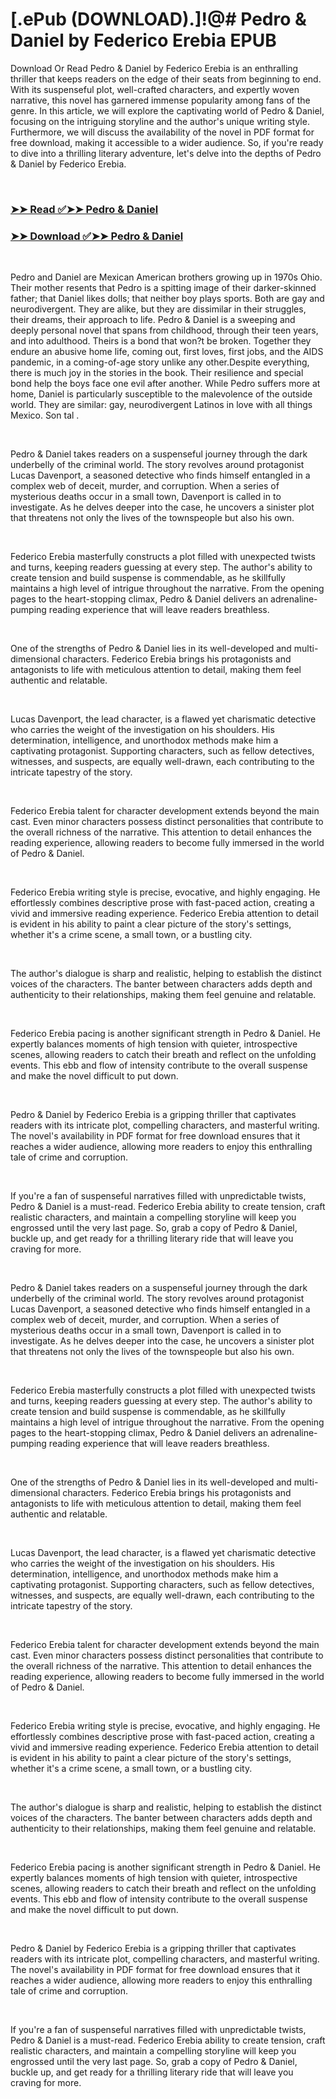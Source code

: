 # [.ePub (DOWNLOAD).]!@# Pedro & Daniel by Federico Erebia EPUB

<p>Download Or Read Pedro & Daniel by Federico Erebia is an enthralling thriller that keeps readers on the edge of their seats from beginning to end. With its suspenseful plot, well-crafted characters, and expertly woven narrative, this novel has garnered immense popularity among fans of the genre. In this article, we will explore the captivating world of Pedro & Daniel, focusing on the intriguing storyline and the author's unique writing style. Furthermore, we will discuss the availability of the novel in PDF format for free download, making it accessible to a wider audience. So, if you're ready to dive into a thrilling literary adventure, let's delve into the depths of Pedro & Daniel by Federico Erebia.</p>
<p>&nbsp;</p>

### [➤➤ Read ✅➤➤ Pedro & Daniel](https://realpdfbooksdrive.blogspot.com/id/62675032)

### [➤➤ Download ✅➤➤ Pedro & Daniel](https://realpdfbooksdrive.blogspot.com/id/62675032)

<p>&nbsp;</p>
<p>Pedro and Daniel are Mexican American brothers growing up in 1970s Ohio. Their mother resents that Pedro is a spitting image of their darker-skinned father; that Daniel likes dolls; that neither boy plays sports. Both are gay and neurodivergent. They are alike, but they are dissimilar in their struggles, their dreams, their approach to life. Pedro &amp; Daniel is a sweeping and deeply personal novel that spans from childhood, through their teen years, and into adulthood. Theirs is a bond that won?t be broken. Together they endure an abusive home life, coming out, first loves, first jobs, and the AIDS pandemic, in a coming-of-age story unlike any other.Despite everything, there is much joy in the stories in the book. Their resilience and special bond help the boys face one evil after another. While Pedro suffers more at home, Daniel is particularly susceptible to the malevolence of the outside world. They are similar: gay, neurodivergent Latinos in love with all things Mexico. Son tal .</p>
<p>&nbsp;</p>
<p>Pedro & Daniel takes readers on a suspenseful journey through the dark underbelly of the criminal world. The story revolves around protagonist Lucas Davenport, a seasoned detective who finds himself entangled in a complex web of deceit, murder, and corruption. When a series of mysterious deaths occur in a small town, Davenport is called in to investigate. As he delves deeper into the case, he uncovers a sinister plot that threatens not only the lives of the townspeople but also his own.</p>
<p>&nbsp;</p>
<p>Federico Erebia masterfully constructs a plot filled with unexpected twists and turns, keeping readers guessing at every step. The author's ability to create tension and build suspense is commendable, as he skillfully maintains a high level of intrigue throughout the narrative. From the opening pages to the heart-stopping climax, Pedro & Daniel delivers an adrenaline-pumping reading experience that will leave readers breathless.</p>
<p>&nbsp;</p>
<p>One of the strengths of Pedro & Daniel lies in its well-developed and multi-dimensional characters. Federico Erebia brings his protagonists and antagonists to life with meticulous attention to detail, making them feel authentic and relatable.</p>
<p>&nbsp;</p>
<p>Lucas Davenport, the lead character, is a flawed yet charismatic detective who carries the weight of the investigation on his shoulders. His determination, intelligence, and unorthodox methods make him a captivating protagonist. Supporting characters, such as fellow detectives, witnesses, and suspects, are equally well-drawn, each contributing to the intricate tapestry of the story.</p>
<p>&nbsp;</p>
<p>Federico Erebia talent for character development extends beyond the main cast. Even minor characters possess distinct personalities that contribute to the overall richness of the narrative. This attention to detail enhances the reading experience, allowing readers to become fully immersed in the world of Pedro & Daniel.</p>
<p>&nbsp;</p>
<p>Federico Erebia writing style is precise, evocative, and highly engaging. He effortlessly combines descriptive prose with fast-paced action, creating a vivid and immersive reading experience. Federico Erebia attention to detail is evident in his ability to paint a clear picture of the story's settings, whether it's a crime scene, a small town, or a bustling city.</p>
<p>&nbsp;</p>
<p>The author's dialogue is sharp and realistic, helping to establish the distinct voices of the characters. The banter between characters adds depth and authenticity to their relationships, making them feel genuine and relatable.</p>
<p>&nbsp;</p>
<p>Federico Erebia pacing is another significant strength in Pedro & Daniel. He expertly balances moments of high tension with quieter, introspective scenes, allowing readers to catch their breath and reflect on the unfolding events. This ebb and flow of intensity contribute to the overall suspense and make the novel difficult to put down.</p>
<p>&nbsp;</p>
<p>Pedro & Daniel by Federico Erebia is a gripping thriller that captivates readers with its intricate plot, compelling characters, and masterful writing. The novel's availability in PDF format for free download ensures that it reaches a wider audience, allowing more readers to enjoy this enthralling tale of crime and corruption.</p>
<p>&nbsp;</p>
<p>If you're a fan of suspenseful narratives filled with unpredictable twists, Pedro & Daniel is a must-read. Federico Erebia ability to create tension, craft realistic characters, and maintain a compelling storyline will keep you engrossed until the very last page. So, grab a copy of Pedro & Daniel, buckle up, and get ready for a thrilling literary ride that will leave you craving for more.</p>
<p>&nbsp;</p>
<p>Pedro & Daniel takes readers on a suspenseful journey through the dark underbelly of the criminal world. The story revolves around protagonist Lucas Davenport, a seasoned detective who finds himself entangled in a complex web of deceit, murder, and corruption. When a series of mysterious deaths occur in a small town, Davenport is called in to investigate. As he delves deeper into the case, he uncovers a sinister plot that threatens not only the lives of the townspeople but also his own.</p>
<p>&nbsp;</p>
<p>Federico Erebia masterfully constructs a plot filled with unexpected twists and turns, keeping readers guessing at every step. The author's ability to create tension and build suspense is commendable, as he skillfully maintains a high level of intrigue throughout the narrative. From the opening pages to the heart-stopping climax, Pedro & Daniel delivers an adrenaline-pumping reading experience that will leave readers breathless.</p>
<p>&nbsp;</p>
<p>One of the strengths of Pedro & Daniel lies in its well-developed and multi-dimensional characters. Federico Erebia brings his protagonists and antagonists to life with meticulous attention to detail, making them feel authentic and relatable.</p>
<p>&nbsp;</p>
<p>Lucas Davenport, the lead character, is a flawed yet charismatic detective who carries the weight of the investigation on his shoulders. His determination, intelligence, and unorthodox methods make him a captivating protagonist. Supporting characters, such as fellow detectives, witnesses, and suspects, are equally well-drawn, each contributing to the intricate tapestry of the story.</p>
<p>&nbsp;</p>
<p>Federico Erebia talent for character development extends beyond the main cast. Even minor characters possess distinct personalities that contribute to the overall richness of the narrative. This attention to detail enhances the reading experience, allowing readers to become fully immersed in the world of Pedro & Daniel.</p>
<p>&nbsp;</p>
<p>Federico Erebia writing style is precise, evocative, and highly engaging. He effortlessly combines descriptive prose with fast-paced action, creating a vivid and immersive reading experience. Federico Erebia attention to detail is evident in his ability to paint a clear picture of the story's settings, whether it's a crime scene, a small town, or a bustling city.</p>
<p>&nbsp;</p>
<p>The author's dialogue is sharp and realistic, helping to establish the distinct voices of the characters. The banter between characters adds depth and authenticity to their relationships, making them feel genuine and relatable.</p>
<p>&nbsp;</p>
<p>Federico Erebia pacing is another significant strength in Pedro & Daniel. He expertly balances moments of high tension with quieter, introspective scenes, allowing readers to catch their breath and reflect on the unfolding events. This ebb and flow of intensity contribute to the overall suspense and make the novel difficult to put down.</p>
<p>&nbsp;</p>
<p>Pedro & Daniel by Federico Erebia is a gripping thriller that captivates readers with its intricate plot, compelling characters, and masterful writing. The novel's availability in PDF format for free download ensures that it reaches a wider audience, allowing more readers to enjoy this enthralling tale of crime and corruption.</p>
<p>&nbsp;</p>
<p>If you're a fan of suspenseful narratives filled with unpredictable twists, Pedro & Daniel is a must-read. Federico Erebia ability to create tension, craft realistic characters, and maintain a compelling storyline will keep you engrossed until the very last page. So, grab a copy of Pedro & Daniel, buckle up, and get ready for a thrilling literary ride that will leave you craving for more.</p>
<p>&nbsp;</p>
